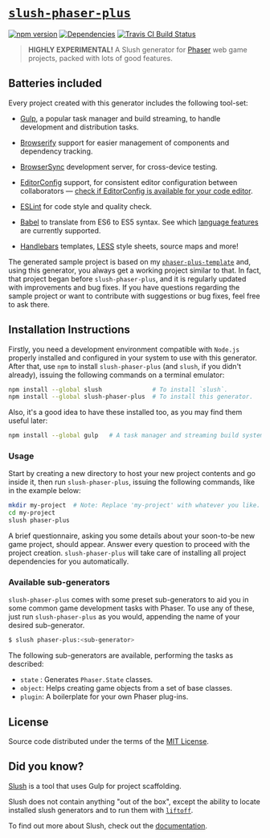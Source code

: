 [`slush-phaser-plus`][npm.]
===========================

[![npm version][fury]][npm.]
[![Dependencies][ddmb]][ddm.]
[![Travis CI Build Status][tcib]][tci.]

>   **HIGHLY EXPERIMENTAL!** A Slush generator for [Phaser][phsr] web game 
>   projects, packed with lots of good features.


Batteries included
------------------

Every project created with this generator includes the following tool-set:

*   [Gulp][gulp], a popular task manager and build streaming, to handle
    development and distribution tasks.

*   [Browserify][brsy] support for easier management of components and
    dependency tracking.

*   [BrowserSync][bsnc] development server, for cross-device testing.

*   [EditorConfig][edcf] support, for consistent editor configuration between
    collaborators — [check if EditorConfig is available for your code
    editor][ecpl].

*   [ESLint][eslt] for code style and quality check.

*   [Babel][babl] to translate from ES6 to ES5 syntax.
    See which [language features][feat] are currently supported.

*   [Handlebars][hbs.] templates, [LESS][less] style sheets, source maps and
    more!

The generated sample project is based on my [`phaser-plus-template`][p+tp] and,
using this generator, you always get a working project similar to that. In
fact, that project began before `slush-phaser-plus`, and it is regularly
updated with improvements and bug fixes. If you have questions regarding the
sample project or want to contribute with suggestions or bug fixes, feel free
to ask there.


Installation Instructions
-------------------------

Firstly, you need a development environment compatible with `Node.js` properly
installed and configured in your system to use with this generator. After that,
use `npm` to install `slush-phaser-plus` (and `slush`, if you didn't already),
issuing the following commands on a terminal emulator:

```sh
npm install --global slush              # To install `slush`.
npm install --global slush-phaser-plus  # To install this generator.
```

Also, it's a good idea to have these installed too, as you may find them useful
later:

```sh
npm install --global gulp   # A task manager and streaming build system.
```


### Usage #####################################################################

Start by creating a new directory to host your new project contents and go
inside it, then run `slush-phaser-plus`, issuing the following commands, like
in the example below:

```sh
mkdir my-project  # Note: Replace 'my-project' with whatever you like.
cd my-project
slush phaser-plus
```

A brief questionnaire, asking you some details about your soon-to-be new game
project, should appear. Answer every question to proceed with the project
creation. `slush-phaser-plus` will take care of installing all project
dependencies for you automatically.


### Available sub-generators ##################################################

`slush-phaser-plus` comes with some preset sub-generators to aid you in some
common game development tasks with Phaser. To use any of these, just run
`slush-phaser-plus` as you would, appending the name of your desired 
sub-generator.

```sh
$ slush phaser-plus:<sub-generator>
```

The following sub-generators are available, performing the tasks as described:

*   `state` : Generates `Phaser.State` classes.
*   `object`: Helps creating game objects from a set of base classes.
*   `plugin`: A boilerplate for your own Phaser plug-ins.


License
-------

Source code distributed under the terms of the [MIT License](LICENSE).


Did you know?
-------------

[Slush][slus] is a tool that uses Gulp for project scaffolding.

Slush does not contain anything "out of the box", except the ability to locate
installed slush generators and to run them with [`liftoff`][lift].

To find out more about Slush, check out the [documentation][slus].


<!-- Links ---------------------------------------------------------------- -->

[phsr]: http://phaser.io/
[eslt]: http://eslint.org/
[gulp]: http://gulpjs.com/
[babl]: https://babeljs.io/
[less]: http://lesscss.org/
[brsy]: http://browserify.org/
[hbs.]: http://handlebarsjs.com/
[edcf]: http://editorconfig.org/
[bsnc]: http://www.browsersync.io/
[slus]: https://github.com/slushjs/slush
[ecpl]: http://editorconfig.org/#download
[feat]: http://babeljs.io/docs/learn-es2015/
[lift]: https://www.npmjs.com/package/liftoff
[ddm.]: https://david-dm.org/rblopes/slush-phaser-plus
[fury]: https://badge.fury.io/js/slush-phaser-plus.svg
[npm.]: https://www.npmjs.com/package/slush-phaser-plus
[p+tp]: https://github.com/rblopes/phaser-plus-template
[tci.]: https://travis-ci.org/rblopes/slush-phaser-plus
[ddmb]: https://david-dm.org/rblopes/slush-phaser-plus.svg
[tcib]: https://travis-ci.org/rblopes/slush-phaser-plus.svg
